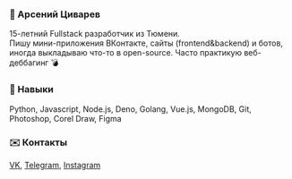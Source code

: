### 👹 Арсений Циварев
15-летний Fullstack разработчик из Тюмени.  
Пишу мини-приложения ВКонтакте, сайты (frontend&backend) и ботов, иногда выкладываю что-то в open-source. Часто практикую веб-деббагинг 💣

### 🔧 Навыки
Python, Javascript, Node.js, Deno, Golang, Vue.js, MongoDB, Git, Photoshop, Corel Draw, Figma

### ✉️ Контакты
[VK](https://vk.com/nitroauth), [Telegram](https://t.me/ts1varev), [Instagram](https://instagram.com/nitroauth)
